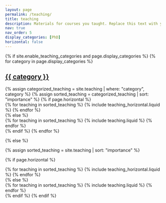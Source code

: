 ```yaml
---
layout: page
permalink: /teaching/
title: teaching
description: Materials for courses you taught. Replace this text with your description.
nav: true
nav_order: 5
display_categories: [PhD]
horizontal: false
---
```


<div class="projects">
{% if site.enable_teaching_categories and page.display_categories %}
  <!-- Display categorized teaching -->
  {% for category in page.display_categories %}
  <a id="{{ category }}" href=".#{{ category }}">
    <h2 class="category">{{ category }}</h2>
  </a>
  {% assign categorized_teaching = site.teaching | where: "category", category %}
  {% assign sorted_teaching = categorized_teaching | sort: "importance" %}
  <!-- Generate cards for each teaching material -->
  {% if page.horizontal %}
  <div class="container">
    <div class="row row-cols-1 row-cols-md-2">
    {% for teaching in sorted_teaching %}
      {% include teaching_horizontal.liquid %}
    {% endfor %}
    </div>
  </div>
  {% else %}
  <div class="row row-cols-1 row-cols-md-3">
    {% for teaching in sorted_teaching %}
      {% include teaching.liquid %}
    {% endfor %}
  </div>
  {% endif %}
  {% endfor %}

{% else %}

<!-- Display teaching materials without categories -->

{% assign sorted_teaching = site.teaching | sort: "importance" %}

  <!-- Generate cards for each teaching material -->

{% if page.horizontal %}

  <div class="container">
    <div class="row row-cols-1 row-cols-md-2">
    {% for teaching in sorted_teaching %}
      {% include teaching_horizontal.liquid %}
    {% endfor %}
    </div>
  </div>
  {% else %}
  <div class="row row-cols-1 row-cols-md-3">
    {% for teaching in sorted_teaching %}
      {% include teaching.liquid %}
    {% endfor %}
  </div>
  {% endif %}
{% endif %}
</div>
